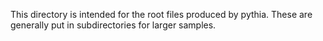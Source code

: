 This directory is intended for the root files produced by pythia. These are generally put in subdirectories for larger samples.
